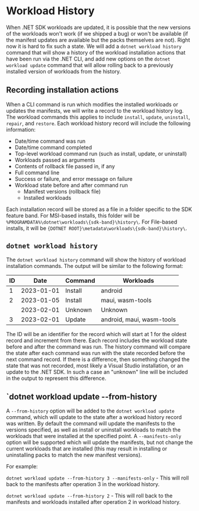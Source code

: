 # Workload History

When .NET SDK workloads are updated, it is possible that the new versions of the workloads won't work (if we shipped a bug) or won't be available (if the manifest updates are available but the packs themselves are not).  Right now it is hard to fix such a state.  We will add a `dotnet workload history` command that will show a history of the workload installation actions that have been run via the .NET CLI, and add new options on the `dotnet workload update` command that will allow rolling back to a previously installed version of workloads from the history.

## Recording installation actions

When a CLI command is run which modifies the installed workloads or updates the manifests, we will write a record to the workload history log.  The workload commands this applies to include `install`, `update`, `uninstall`, `repair`, and `restore`.  Each workload history record will include the following information:

- Date/time command was run
- Date/time command completed
- Top-level workload command run (such as install, update, or uninstall)
- Workloads passed as arguments
- Contents of rollback file passed in, if any
- Full command line
- Success or failure, and error message on failure
- Workload state before and after command run
  - Manifest versions (rollback file)
  - Installed workloads

Each installation record will be stored as a file in a folder specific to the SDK feature band.  For MSI-based installs, this folder will be `%PROGRAMDATA%\dotnet\workloads\{sdk-band}\history\`.  For File-based installs, it will be `{DOTNET ROOT}\metadata\workloads\{sdk-band}\history\`.

## `dotnet workload history`

The `dotnet workload history` command will show the history of workload installation commands.  The output will be similar to the following format:

|ID|Date|Command|Workloads|
|--|----|-------|---------|
|1|2023-01-01|Install|android|
|2|2023-01-05|Install|maui, wasm-tools|
| |2023-02-01|Unknown|Unknown|
|3|2023-02-01|Update|android, maui, wasm-tools|

The ID will be an identifier for the record which will start at 1 for the oldest record and increment from there.  Each record includes the workload state before and after the command was run.  The history command will compare the state after each command was run with the state recorded before the next command record.  If there is a difference, then something changed the state that was not recorded, most likely a Visual Studio installation, or an update to the .NET SDK.  In such a case an "unknown" line will be included in the output to represent this difference.

## `dotnet workload update --from-history

A `--from-history` option will be added to the `dotnet workload update` command, which will update to the state after a workload history record was written. By default the command will update the manifests to the versions specified, as well as install or uninstall workloads to match the workloads that were installed at the specified point. A `--manifests-only` option will be supported which will update the manifests, but not change the current workloads that are installed (this may result in installing or uninstalling packs to match the new manifest versions).

For example:

`dotnet workload update --from-history 3 --manifests-only` - This will roll back to the manifests after operation 3 in the workload history.

`dotnet workload update --from-history 2` - This will roll back to the manifests and workloads installed after operation 2 in workload history.

